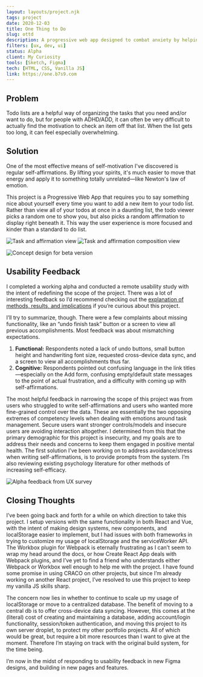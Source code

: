 ```yaml
---
layout: layouts/project.njk
tags: project
date: 2020-12-03
title: One Thing to Do
slug: ottd
description: A progressive web app designed to combat anxiety by helping people focus on a single task. Built in plain HTML/CSS/JS. Personal Project.
filters: [ux, dev, ui]
status: Alpha
client: My Curiosity
tools: [Sketch, Figma]
tech: [HTML, CSS, Vanilla JS]
link: https://one.b7s9.com
---
```


## Problem

Todo lists are a helpful way of organizing the tasks that you need and/or want to do, but for people with ADHD/ADD, it can often be very difficult to actually find the motivation to check an item off that list. When the list gets too long, it can feel especially overwhelming.

## Solution

One of the most effective means of self-motivation I've discovered is regular self-affirmations. By lifting your spirits, it's much easier to move that energy and apply it to something totally unrelated—like Newton's law of emotion.

This project is a Progressive Web App that requires you to say something nice about yourself every time you want to add a new item to your todo list. Rather than view all of your todos at once in a daunting list, the todo viewer picks a random one to show you, but also picks a random affirmation to display right beneath it. This way the user experience is more focused and kinder than a standard to do list.

<div class="flex justify-around flex-wrap">
    <img src="{{site.projectImgURL}}/ottd/mobile/list@2x.png" alt="Task and affirmation view" class="m-4">
    <img src="{{site.projectImgURL}}/ottd/mobile/composer@2x.png" alt="Task and affirmation composition view" class="m-4">
</div>

![Concept design for beta version]({{site.projectImgURL}}/ottd/laptop/beta-concept@2x.png)

## Usability Feedback

I completed a working alpha and conducted a remote usability study with the intent of redefining the scope of the project. There was a lot of interesting feedback so I’d recommend checking out the <a href="https://blog.b7s9.com/home/ottd-alpha-feedback" target="_blank" rel="noopener noreferrer">explanation of methods, results, and implications</a> if you’re curious about this project.

I’ll try to summarize, though. There were a few complaints about missing functionality, like an “undo finish task” button or a screen to view all previous accomplishments. Most feedback was about mismatching expectations.

1.  **Functional:** Respondents noted a lack of undo buttons, small button height and handwriting font size, requested cross-device data sync, and a screen to view all accomplishments thus far.
2.  **Cognitive:** Respondents pointed out confusing language in the link titles—especially on the Add form, confusing empty/default state messages to the point of actual frustration, and a difficulty with coming up with self-affirmations.

The most helpful feedback in narrowing the scope of this project was from users who struggled to write self-affirmations and users who wanted more fine-grained control over the data. These are essentially the two opposing extremes of competency levels when dealing with emotions around task management. Secure users want stronger controls/models and insecure users are avoiding interaction altogether. I determined from this that the primary demographic for this project is insecurity, and my goals are to address their needs and concerns to keep them engaged in positive mental health. The first solution I’ve been working on to address avoidance/stress when writing self-affirmations, is to provide prompts from the system. I’m also reviewing existing psychology literature for other methods of increasing self-efficacy.

![Alpha feedback from UX survey]({{site.projectImgURL}}/ottd/laptop/ux-feedback@2x.png)

## Closing Thoughts

I’ve been going back and forth for a while on which direction to take this project. I setup versions with the same functionality in both React and Vue, with the intent of making design systems, new components, and localStorage easier to implement, but I had issues with both frameworks in trying to customize my usage of localStorage and the serviceWorker API. The Workbox plugin for Webpack is eternally frustrating as I can’t seem to wrap my head around the docs, or how Create React App deals with Webpack plugins, and I’ve yet to find a friend who understands either Webpack or Workbox well enough to help me with the project. I have found some promise in using CRACO on other projects, but since I’m already working on another React project, I’ve resolved to use this project to keep my vanilla JS skills sharp.

The concern now lies in whether to continue to scale up my usage of localStorage or move to a centralized database. The benefit of moving to a central db is to offer cross-device data syncing. However, this comes at the (literal) cost of creating and maintaining a database, adding account/login functionality, session/token authentication, and moving this project to its own server droplet, to protect my other portfolio projects. All of which would be great, but require a bit more resources than I want to give at the moment. Therefore I’m staying on track with the original build system, for the time being.

I’m now in the midst of responding to usability feedback in new Figma designs, and building in new pages and features.

